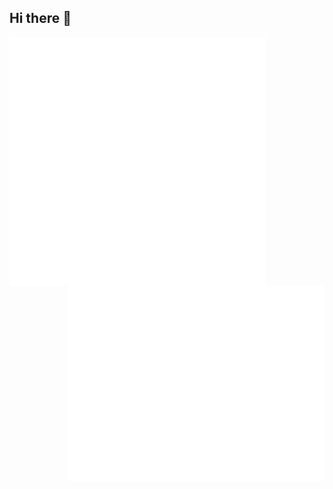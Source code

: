 ## Hi there 👋

[<img align="left" width="410" alt="Languages" src="metrics.svg">](#)
[<img align="right" width="410" alt="Achievements" src="metrics.plugin.achievements.compact.svg">](#)
[<img align="right" width="410" alt="Achievements more" src="metrics.plugin.achievements.svg">](#)


